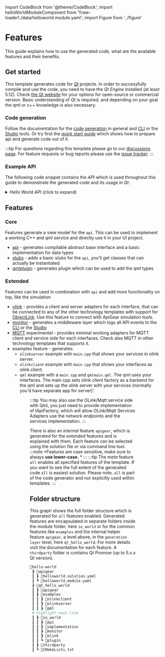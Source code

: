 import CodeBlock from '@theme/CodeBlock';
import helloWorldModuleComponent from '!!raw-loader!./data/helloworld.module.yaml';
import Figure from '../figure'

# Features

This guide explains how to use the generated code, what are the available features and  their benefits.

## Get started

This template generates code for [*Qt*](https://www.qt.io/) projects. In order to successfully compile and use the code, you need to have the *Qt Engine* installed (at least 5.12). Check [the Qt website](https://www.qt.io/download) for your options for open-source or commercial version.
Basic understanding of *Qt* is required, and depending on your goal the qml or c++ knowledge is also necessary.

### Code generation
Follow the documentation for the [code generation](/docs/start/first_steps) in general and [CLI](/docs/cli/generate) or the [Studio](/docs/studio/intro) tools.
Or try first the [quick start guide](../quickstart/index.md) which shows how to prepare api and generate code out of it.

:::tip
For questions regarding this template please go to our [discussions page](https://github.com/orgs/apigear-io/discussions). For feature requests or bug reports please use the [issue tracker](https://github.com/apigear-io/template-qtcpp/issues).
:::

### Example API

The following code snippet contains the *API* which is used throughout this guide to demonstrate the generated code and its usage in *Qt*.

<details>
    <summary>Hello World API (click to expand)</summary>
    <CodeBlock language="yaml" showLineNumbers>{helloWorldModuleComponent}</CodeBlock>
</details>

## Features

### Core
Features generate a view model for the `api`. This can be used to implement a working *C++* and *qml* service and directly use it in your UI project.
- [api](api.md) - generates compilable abstract base interface and a basic implementation for data types
- [stubs](stubs.md) - adds a basic stubs for the `api`, you'll get classes that can actually be instantiated
- [qmlplugin](qmlplugin.md) - generates plugin which can be used to add the qml types

### Extended
Features can be used in combination with `api` and add more functionality on top, like the simulation
- [olink](olink.md) - provides a client and server adapters for each interface, that can be connected to any of the other technology templates with support for [ObjectLink](/docs/advanced/objectlink/intro). Use this feature to connect with ApiGear simulation tools.
- [monitor](monitor.md) - generates a middleware layer which logs all API events to the [CLI](/docs/cli/intro) or the [Studio](/docs/studio/intro)
- [MQTT](mqtt.md) experimental - provides minimal working adapters for MQTT client and service side for each interfaces. Check also MQTT in other technology templates that supports it.
-  examples feature - generates:
    - `olinkserver` example with `main.cpp` that shows your services in olink server.
    - `olinkclient` example with `main.cpp` that shows your interfaces as olink client.
    - `qml` example with a `main.cpp` and `qmlmain.qml`. The qml uses your interfaces. The main cpp sets olink client factory as a backend for the qml and sets up the olink server with your services (normally you'd have separate app for server)'.

<Figure caption="Features overview, including receiving data from network: Bottom floor shows possible inputs for your API, you can either obtain data from the network with OLink or MQTT or use local implementation. The top floor shows feature qmlpugin for qml oriented applications." src="/img/features/featuresApp.png" />
<Figure caption="Features overview, including publishing data through network: Topmost floor shows your options for using your local implementation (bottom floor): you can use it in your local app and/or use method of sharing the data with clients in the network." src="/img/features/featuresServer.png" />

:::tip
You may also use the OLink/Mqtt service side with Qml, you just need to provide implementation of IApiFactory, which will allow OLink/Mqtt Services Adapters use the network endpoints and the services implementation.
:::

There is also an *internal* feature `apigear`, which is generated for the *extended* features and is explained with them.
Each feature can be selected using the solution file or via command line tool.
:::note
*Features are case sensitive, make sure to always **use lower-case.** *
:::
:::tip
The *meta* feature `all` enables all specified features of the template. If you want to see the full extent of the generated code `all` is easiest solution.
Please note, `all` is part of the code generator and not explicitly used within templates.
:::
## Folder structure

This graph shows the full folder structure which is generated for `all` features enabled. Generated features are encapsulated in separate folders inside the module folder, here `io_world` or for the common features like `examples` and the internal helper feature `apigear`, a level above, in the `generation layer` level, here `qt_hello_world`. For more details visit the documentation for each feature. 
A `thirdparty` folder is contains Qt Promise (up to 5.x.x Qt version).

```bash
📂hello-world
 ┣ 📂apigear
 ┃ ┣ 📜helloworld.solution.yaml
 ┃ ┗ 📜helloworld.module.yaml
 ┣ 📂qt_hello_world
 ┃ ┣ 📂apigear
 ┃ ┣ 📂examples
 ┃ ┃ ┣ 📂olinkclient
 ┃ ┃ ┣ 📂olinkserver
 ┃ ┃ ┣ 📂qml
 # highlight-next-line
 ┃ ┣ 📂io_world
 ┃ ┃ ┣ 📂api
 ┃ ┃ ┣ 📂implementation
 ┃ ┃ ┣ 📂monitor
 ┃ ┃ ┣ 📂olink
 ┃ ┃ ┗ 📂plugin
 ┃ ┣ 📂thirdparty
 ┃ ┗ 📜CMakeLists.txt
```
